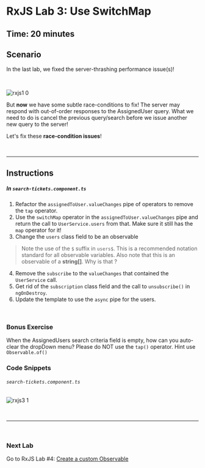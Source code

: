 # RxJS Lab 3: Use SwitchMap

## Time: 20 minutes

## Scenario

In the last lab, we fixed the server-thrashing performance issue(s)!

<br/>

![rxjs1 0](https://user-images.githubusercontent.com/210413/47622033-f1855c80-dacd-11e8-9ec0-1d26a90b3456.jpg)

But **now** we have some subtle race-conditions to fix!  The server may respond with out-of-order responses to the AssignedUser query. What we need to do is cancel the previous query/search before we issue another new query to the server!

Let's fix these **race-condition issues**!

<br/>

----

## Instructions

##### In `search-tickets.component.ts`


1. Refactor the `assignedToUser.valueChanges` pipe of operators to remove the `tap` operator.
2. Use the `switchMap` operator in the `assignedToUser.valueChanges` pipe and return the call to `UserService.users` from that. Make sure it still has the `map` operator for it!
3. Change the `users` class field to be an observable
  >  Note the use of the `$` suffix in `users$`. This is a recommended notation standard for all observable variables. Also note that this is an observable of a **string[]**. Why is that ?
4. Remove the `subscribe` to the `valueChanges` that contained the `UserService` call.
5. Get rid of the `subscription` class field and the call to `unsubscribe()` in `ngOnDestroy`.
6. Update the template to use the `async` pipe for the users.

<br/>

### Bonus Exercise

When the AssignedUsers search criteria field is empty, how can you auto-clear the dropDown menu? Please do NOT use the `tap()` operator. Hint use `Observable.of()`

### Code Snippets

###### `search-tickets.component.ts`

![rxjs3 1](https://user-images.githubusercontent.com/210413/47622584-b5092f00-dad4-11e8-8482-2edf7ee16987.jpg)




<br/>

----

<br/>

### Next Lab

Go to RxJS Lab #4: [Create a custom Observable](lab-4.md)
